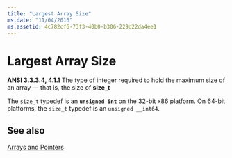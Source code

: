 ```yaml
---
title: "Largest Array Size"
ms.date: "11/04/2016"
ms.assetid: 4c782cf6-73f3-40b0-b306-229d22da4ee1
---
```

# Largest Array Size

**ANSI 3.3.3.4, 4.1.1** The type of integer required to hold the maximum size of an array — that is, the size of **size_t**

The `size_t` typedef is an **`unsigned int`** on the 32-bit x86 platform. On 64-bit platforms, the `size_t` typedef is an `unsigned __int64`.

## See also

[Arrays and Pointers](../c-language/arrays-and-pointers.md)
